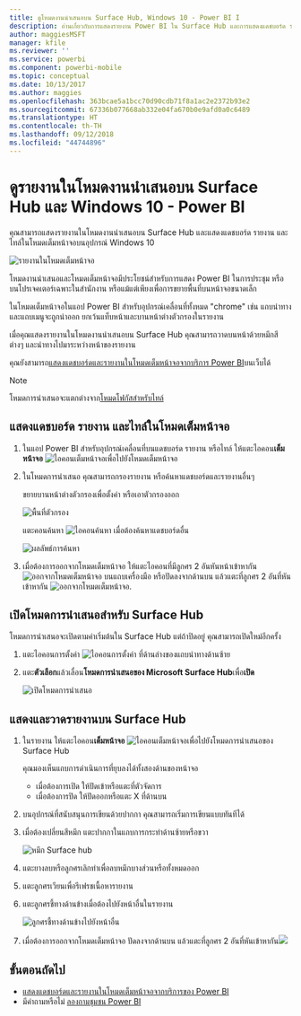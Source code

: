 ```yaml
---
title: ดูโหมดงานนำเสนอบน Surface Hub, Windows 10 - Power BI I
description: อ่านเกี่ยวกับการแสดงรายงาน Power BI ใน Surface Hub และการแสดงแดชบอร์ด รายงาน และไทล์ Power BI ในโหมดเต็มหน้าจอบนอุปกรณ์ Windows 10
author: maggiesMSFT
manager: kfile
ms.reviewer: ''
ms.service: powerbi
ms.component: powerbi-mobile
ms.topic: conceptual
ms.date: 10/13/2017
ms.author: maggies
ms.openlocfilehash: 363bcae5a1bcc70d90cdb71f8a1ac2e2372b93e2
ms.sourcegitcommit: 67336b077668ab332e04fa670b0e9afd0a0c6489
ms.translationtype: HT
ms.contentlocale: th-TH
ms.lasthandoff: 09/12/2018
ms.locfileid: "44744896"
---
```

# <a name="view-reports-in-presentation-mode-on-surface-hub-and-windows-10---power-bi"></a>ดูรายงานในโหมดงานนำเสนอบน Surface Hub และ Windows 10 - Power BI
คุณสามารถแสดงรายงานในโหมดงานนำเสนอบน Surface Hub และแสดงแดชบอร์ด รายงาน และไทล์ในโหมดเต็มหน้าจอบนอุปกรณ์ Windows 10 

![รายงานในโหมดเต็มหน้าจอ](./media/mobile-windows-10-app-presentation-mode/power-bi-presentation-mode.png)

โหมดงานนำเสนอและโหมดเต็มหน้าจอมีประโยชน์สำหรับการแสดง Power BI ในการประชุม หรือบนโปรเจคเตอร์เฉพาะในสำนักงาน หรือแม้แต่เพียงเพื่อการขยายพื้นที่บนหน้าจอขนาดเล็ก 

ในโหมดเต็มหน้าจอในแอป Power BI สำหรับอุปกรณ์เคลื่อนที่ทั้งหมด "chrome" เช่น แถบนำทางและแถบเมนูจะถูกนำออก ยกเว้นแท็บหน้าและบานหน้าต่างตัวกรองในรายงาน

เมื่อคุณแสดงรายงานในโหมดงานนำเสนอบน Surface Hub คุณสามารถวาดบนหน้าด้วยหมึกสีต่างๆ และนำทางไปมาระหว่างหน้าของรายงาน

คุณยังสามารถ[แสดงแดชบอร์ดและรายงานในโหมดเต็มหน้าจอจากบริการ Power BI](../../service-fullscreen-mode.md)บนเว็บได้

> [!NOTE]
> โหมดการนำเสนอจะแตกต่างจาก[โหมดโฟกัสสำหรับไทล์](mobile-tiles-in-the-mobile-apps.md)
> 
> 

## <a name="display-dashboards-reports-and-tiles-in-full-screen-mode"></a>แสดงแดชบอร์ด รายงาน และไทล์ในโหมดเต็มหน้าจอ
1. ในแอป Power BI สำหรับอุปกรณ์เคลื่อนที่บนแดชบอร์ด รายงาน หรือไทล์ ให้แตะไอคอน**เต็มหน้าจอ** ![ไอคอนเต็มหน้าจอ](././media/mobile-windows-10-app-presentation-mode/power-bi-full-screen-icon.png)เพื่อไปยังโหมดเต็มหน้าจอ
2. ในโหมดการนำเสนอ คุณสามารถกรองรายงาน หรือค้นหาแดชบอร์ดและรายงานอื่นๆ
   
    ขยายบานหน้าต่างตัวกรองเพื่อตั้งค่า หรือเอาตัวกรองออก
   
    ![พื้นที่ตัวกรอง](./media/mobile-windows-10-app-presentation-mode/power-bi-windows-10-presentation-filter.png)
   
     แตะคอนค้นหา ![ไอคอนค้นหา](./media/mobile-windows-10-app-presentation-mode/power-bi-windows-10-presentation-search-icon.png) เมื่อต้องค้นหาแดชบอร์ดอื่น
   
    ![ผลลัพธ์การค้นหา](./media/mobile-windows-10-app-presentation-mode/power-bi-windows-10-search.png)
3. เมื่อต้องการออกจากโหมดเต็มหน้าจอ ให้แตะไอคอนที่มีลูกศร 2 อันหันหน้าเข้าหากัน ![ออกจากโหมดเต็มหน้าจอ](./media/mobile-windows-10-app-presentation-mode/power-bi-windows-10-exit-full-screen-icon.png) บนแถบเครื่องมือ หรือปัดลงจากด้านบน แล้วแตะที่ลูกศร 2 อันที่หันเข้าหากัน ![ออกจากโหมดเต็มหน้าจอ](./media/mobile-windows-10-app-presentation-mode/power-bi-windows-10-exit-full-screen-hub-icon.png).

## <a name="turn-on-presentation-mode-for-surface-hub"></a>เปิดโหมดการนำเสนอสำหรับ Surface Hub
โหมดการนำเสนอจะเปิดตามค่าเริ่มต้นใน Surface Hub แต่ถ้าปิดอยู่ คุณสามารถเปิดใหม่อีกครั้ง

1. แตะไอคอนการตั้งค่า ![ไอคอนการตั้งค่า](./media/mobile-windows-10-app-presentation-mode/power-bi-settings-icon.png) ที่ด้านล่างของแถบนำทางด้านซ้าย
2. แตะ**ตัวเลือก**แล้วเลื่อน**โหมดการนำเสนอของ Microsoft Surface Hub**เพื่อ**เปิด**
   
    ![เปิดโหมดการนำเสนอ](./media/mobile-windows-10-app-presentation-mode/power-bi-turn-on-presentation-mode.png)

## <a name="display-and-draw-on-reports-on-surface-hub"></a>แสดงและวาดรายงานบน Surface Hub
1. ในรายงาน ให้แตะไอคอน**เต็มหน้าจอ** ![ไอคอนเต็มหน้าจอ](././media/mobile-windows-10-app-presentation-mode/power-bi-full-screen-icon.png)เพื่อไปยังโหมดการนำเสนอของ Surface Hub
   
    คุณมองเห็นแถบการดำเนินการที่ยุบลงได้ทั้งสองด้านของหน้าจอ 
   
   * เมื่อต้องการเปิด ให้ปัดเข้าหรือแตะที่ตัวจัดการ
   * เมื่อต้องการปิด ให้ปัดออกหรือแตะ X ที่ด้านบน
2. บนอุปกรณ์ที่สนับสนุนการเขียนด้วยปากกา คุณสามารถเริ่มการเขียนแบบทันทีได้ 
3. เมื่อต้องเปลี่ยนสีหมึก แตะปากกาในแถบการกระทำด้านซ้ายหรือขวา
   
    ![หมึก Surface hub](./media/mobile-windows-10-app-presentation-mode/power-bi-windows-10-surface-hub-ink.png)
4. แตะยางลบหรือลูกศรเลิกทำเพื่อลบหมึกบางส่วนหรือทั้งหมดออก
5. แตะลูกศรเวียนเพื่อรีเฟรชเนื้อหารายงาน
6. แตะลูกศรชี้ทางด้านข้างเมื่อต้องไปยังหน้าอื่นในรายงาน
   
    ![ลูกศรชี้ทางด้านข้างไปยังหน้าอื่น](./media/mobile-windows-10-app-presentation-mode/power-bi-windows-10-surface-hub-arrows.png)
7. เมื่อต้องการออกจากโหมดเต็มหน้าจอ ปัดลงจากด้านบน แล้วแตะที่ลูกศร 2 อันที่หันเข้าหากัน![](./media/mobile-windows-10-app-presentation-mode/power-bi-windows-10-exit-full-screen-hub-icon.png)

## <a name="next-steps"></a>ขั้นตอนถัดไป
* [แสดงแดชบอร์ดและรายงานในโหมดเต็มหน้าจอจากบริการของ Power BI](../../service-fullscreen-mode.md)
* มีคำถามหรือไม่ [ลองถามชุมชน Power BI](http://community.powerbi.com/)

